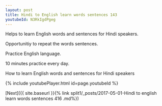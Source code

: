 ```yaml
---
layout: post
title: Hindi to English learn words sentences 143 
youtubeId: N3RkIgdPgeg
---
```

 
 
Helps to learn English words and sentences for Hindi speakers.

Opportunitiy to repeat the words sentences. 

Practice English language. 
 
10 minutes practice every day. 
 
How to learn English words and sentences for Hindi speakers 
 
{% include youtubePlayer.html id=page.youtubeId %}
 
 
[Next]({{ site.baseurl }}{% link  split1/_posts/2017-05-01-Hindi to english learn words sentences 416 .md%})
 
